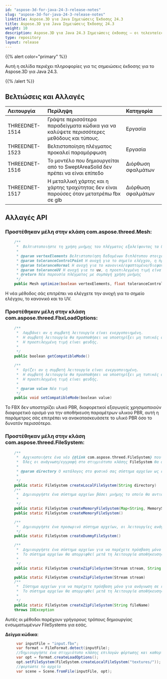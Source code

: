 ```yaml
---
id: "aspose-3d-for-java-24-3-release-notes"
slug: "aspose-3d-for-java-24-3-release-notes"
linktitle: Aspose.3D για Java Σημειώσεις Έκδοσης 24.3
title: Aspose.3D για Java Σημειώσεις Έκδοσης 24.3
weight: 10
description: Aspose.3D για Java 24.3 Σημειώσεις έκδοσης – οι τελευταίες ενημερώσεις και διορθώσεις.
type: repository
layout: release
---
```


{{% alert color="primary" %}}

Αυτή η σελίδα περιέχει πληροφορίες για τις σημειώσεις έκδοσης για το Aspose.3D για Java 24.3.

{{% /alert %}}
## **Βελτιώσεις και Αλλαγές**

|**Λειτουργία**|**Περίληψη**|**Κατηγορία**|
| :- | :- | :- |
| THREEDNET-1514 | Γράψτε περισσότερα παραδείγματα κώδικα για να καλύψετε περισσότερες μεθόδους και τύπους. | Εργασία |
| THREEDNET-1523 | Βελτιστοποίηση πλέγματος προκαλεί παραμόρφωση | Εργασία |
| THREEDNET-1516 | Το μοντέλο που δημιουργείται από το SweptAreaSolid δεν πρέπει να είναι επίπεδο | Διόρθωση σφαλμάτων |
| THREEDNET-1517 | Η μεταλλική χάρτης και η χάρτης τραχύτητας δεν είναι παρούσες όταν μετατρέπω fbx σε glb | Διόρθωση σφαλμάτων |


## Αλλαγές API ##


### Προστέθηκαν μέλη στην κλάση **com.aspose.threed.Mesh**:

```java
    /**
     *  Βελτιστοποιήστε τη χρήση μνήμης του πλέγματος εξαλείφοντας τα διπλότυπα σημεία ελέγχου
     *
     * @param vertexElements Βελτιστοποίηση δεδομένων διπλότυπου στοιχείου κορυφής
     * @param toleranceControlPoint Η ανοχή για το σημείο ελέγχου, η προεπιλεγμένη τιμή είναι 1e-9
     * @param toleranceNormal Η ανοχή για το κανονικό/εφαπτομένο/διεφανούς προεπιλεγμένη τιμή είναι 1e-9
     * @param toleranceUV Η ανοχή για το uv, η προεπιλεγμένη τιμή είναι 1e-9
     * @return Νέα παρουσία πλέγματος με συμπαγή χρήση μνήμης
     */
    public Mesh optimize(boolean vertexElements, float toleranceControlPoint, float toleranceNormal, float toleranceUV)
```

Η νέα μέθοδος σάς επιτρέπει να ελέγχετε την ανοχή για το σημείο ελέγχου, το κανονικό και το UV.


### Προστέθηκαν μέλη στην κλάση **com.aspose.threed.FbxLoadOptions**:


```csharp
    /**
     *  Λαμβάνει αν η συμβατή λειτουργία είναι ενεργοποιημένη.
     *  Η συμβατή λειτουργία θα προσπαθήσει να υποστηρίξει μη τυπικές ορισμούς FBX όπως τα υλικά PBR που εξάγονται από το Blender.
     *  Η προεπιλεγμένη τιμή είναι ψευδής.
     *
     */
    public boolean getCompatibleMode()
    
    /**
     *  Ορίζει αν η συμβατή λειτουργία είναι ενεργοποιημένη.
     *  Η συμβατή λειτουργία θα προσπαθήσει να υποστηρίξει μη τυπικές ορισμούς FBX όπως τα υλικά PBR που εξάγονται από το Blender.
     *  Η προεπιλεγμένη τιμή είναι ψευδής.
     *
     * @param value Νέα τιμή
     */
    public void setCompatibleMode(boolean value)
```

Το FBX δεν υποστηρίζει υλικό PBR, διαφορετικοί εξαγωγείς χρησιμοποιούν διαφορετικό ορισμό για την αποθήκευση παραμέτρων υλικού PBR, αυτή η παράμετρος σάς επιτρέπει να ανακατασκευάσετε το υλικό PBR όσο το δυνατόν περισσότερο.

### Προστέθηκαν μέλη στην κλάση **com.aspose.threed.FileSystem**:

```java
    /**
     *  Αρχικοποιήστε ένα νέο {@link com.aspose.threed.FileSystem} που έχει πρόσβαση μόνο σε τοπικό κατάλογο.
     *  Όλες οι ανάγνωση/εγγραφή στο στιγμιότυπο κλάσης FileSystem θα αντιστοιχιστούν στον καθορισμένο κατάλογο.
     *
     * @param directory Ο κατάλογος στο φυσικό σας σύστημα αρχείων ως εικονική ρίζα καταλόγου.
     *
     */
    public static FileSystem createLocalFileSystem(String directory)
    /**
     *  Δημιουργήστε ένα σύστημα αρχείων βάσει μνήμης το οποίο θα αντιστοιχίσει τις λειτουργίες ανάγνωσης/εγγραφής στη μνήμη.
     *
     */
    public static FileSystem createMemoryFileSystem(Map<String, MemoryStream> files)
    public static FileSystem createMemoryFileSystem()

    /**
     *  Δημιουργήστε ένα προσωρινό σύστημα αρχείων, οι λειτουργίες ανάγνωσης/εγγραφής είναι προσωρινές λειτουργίες.
     */
    public static FileSystem createDummyFileSystem()

    /**
     *  Δημιουργήστε ένα σύστημα αρχείων για να παρέχετε πρόσβαση μόνο για ανάγνωση σε καθορισμένο zip αρχείο ή zip ροή.
     *  Το σύστημα αρχείων θα απορριφθεί μετά τη λειτουργία αποθήκευσης/φόρτωσης.
     *
     */
    public static FileSystem createZipFileSystem(Stream stream, String baseDir)

    public static FileSystem createZipFileSystem(Stream stream)
    /**
     *  Σύστημα αρχείων για να παρέχετε πρόσβαση μόνο για ανάγνωση σε καθορισμένο zip αρχείο ή zip ροή.
     *  Το σύστημα αρχείων θα απορριφθεί μετά τη λειτουργία αποθήκευσης/φόρτωσης.
     *
     */
    public static FileSystem createZipFileSystem(String fileName)
    throws IOException

```

Αυτές οι μέθοδοι παρέχουν γρήγορους τρόπους δημιουργίας ενσωματωμένων FileSystems για εσάς.

**Δείγμα κώδικα**:

```java
     var inputFile = "input.fbx";
     var format = FileFormat.detect(inputFile);
     //δημιουργήστε ένα στιγμιότυπο κλάσης επιλογών φόρτωσης και καθορίστε ένα τοπικό σύστημα αρχείων
     var opt = format.createLoadOptions();
     opt.setFileSystem(FileSystem.createLocalFileSystem("textures/"));
     //φορτώστε το αρχείο
     var scene = Scene.fromFile(inputFile, opt);
```